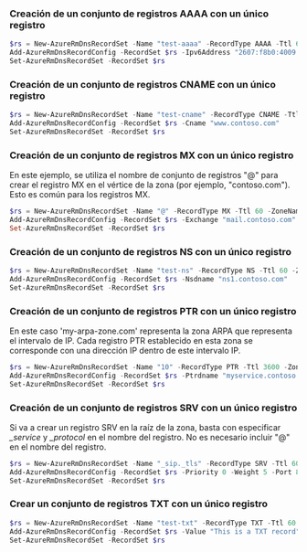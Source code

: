 ### <a name="create-an-aaaa-record-set-with-a-single-record"></a>Creación de un conjunto de registros AAAA con un único registro

```powershell
$rs = New-AzureRmDnsRecordSet -Name "test-aaaa" -RecordType AAAA -Ttl 60 -ZoneName contoso.com -ResourceGroupName MyAzureResourceGroup
Add-AzureRmDnsRecordConfig -RecordSet $rs -Ipv6Address "2607:f8b0:4009:1803::1005"
Set-AzureRmDnsRecordSet -RecordSet $rs
```

### <a name="create-a-cname-record-set-with-a-single-record"></a>Creación de un conjunto de registros CNAME con un único registro

```powershell
$rs = New-AzureRmDnsRecordSet -Name "test-cname" -RecordType CNAME -Ttl 60 -ZoneName contoso.com -ResourceGroupName MyAzureResourceGroup
Add-AzureRmDnsRecordConfig -RecordSet $rs -Cname "www.contoso.com"
Set-AzureRmDnsRecordSet -RecordSet $rs
```

### <a name="create-an-mx-record-set-with-a-single-record"></a>Creación de un conjunto de registros MX con un único registro
En este ejemplo, se utiliza el nombre de conjunto de registros "@" para crear el registro MX en el vértice de la zona (por ejemplo, "contoso.com"). Esto es común para los registros MX.

```powershell
$rs = New-AzureRmDnsRecordSet -Name "@" -RecordType MX -Ttl 60 -ZoneName contoso.com -ResourceGroupName MyAzureResourceGroup
Add-AzureRmDnsRecordConfig -RecordSet $rs -Exchange "mail.contoso.com" -Preference 5
Set-AzureRmDnsRecordSet -RecordSet $rs
```

### <a name="create-an-ns-record-set-with-a-single-record"></a>Creación de un conjunto de registros NS con un único registro

```powershell
$rs = New-AzureRmDnsRecordSet -Name "test-ns" -RecordType NS -Ttl 60 -ZoneName contoso.com -ResourceGroupName MyAzureResourceGroup
Add-AzureRmDnsRecordConfig -RecordSet $rs -Nsdname "ns1.contoso.com"
Set-AzureRmDnsRecordSet -RecordSet $rs
```

### <a name="create-a-ptr-record-set-with-a-single-record"></a>Creación de un conjunto de registros PTR con un único registro
En este caso 'my-arpa-zone.com' representa la zona ARPA que representa el intervalo de IP.  Cada registro PTR establecido en esta zona se corresponde con una dirección IP dentro de este intervalo IP.

```powershell
$rs = New-AzureRmDnsRecordSet -Name "10" -RecordType PTR -Ttl 3600 -ZoneName my-arpa-zone.com -ResourceGroupName MyAzureResourceGroup
Add-AzureRmDnsRecordConfig -RecordSet $rs -Ptrdname "myservice.contoso.com"
Set-AzureRmDnsRecordSet -RecordSet $rs
```

### <a name="create-an-srv-record-set-with-a-single-record"></a>Creación de un conjunto de registros SRV con un único registro
Si va a crear un registro SRV en la raíz de la zona, basta con especificar *_service* y *_protocol* en el nombre del registro. No es necesario incluir "@" en el nombre del registro.

```powershell
$rs = New-AzureRmDnsRecordSet -Name "_sip._tls" -RecordType SRV -Ttl 60 -ZoneName contoso.com -ResourceGroupName MyAzureResourceGroup
Add-AzureRmDnsRecordConfig -RecordSet $rs -Priority 0 -Weight 5 -Port 8080 -Target "sip.contoso.com"
Set-AzureRmDnsRecordSet -RecordSet $rs
```

### <a name="create-a-txt-record-set-with-a-single-record"></a>Crear un conjunto de registros TXT con un único registro

```powershell
$rs = New-AzureRmDnsRecordSet -Name "test-txt" -RecordType TXT -Ttl 60 -ZoneName contoso.com -ResourceGroupName MyAzureResourceGroup
Add-AzureRmDnsRecordConfig -RecordSet $rs -Value "This is a TXT record"
Set-AzureRmDnsRecordSet -RecordSet $rs
```


<!--HONumber=Nov16_HO3-->



